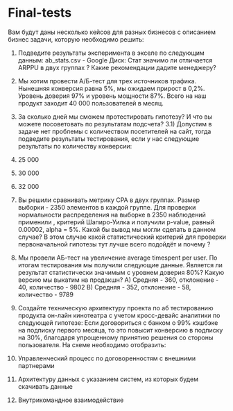 # Final-tests

Вам будут даны несколько кейсов для разных бизнесов с описанием бизнес задачи, которую
необходимо решить:

1) Подведите результаты эксперимента в экселе по следующим данным: ab_stats.csv - Google Диск:
Стат значимо ли отличается ARPPU в двух группах ? Какие рекомендации дадите
менеджеру?

2) Мы хотим провести А/Б-тест для трех источников трафика. Нынешняя конверсия равна 5%,
мы ожидаем прирост в 0,2%.
Уровень доверия 97% и уровень мощности 87%.
Всего на наш продукт заходит 40 000 пользователей в месяц.
3) За сколько дней мы сможем протестировать гипотезу? И что вы можете посоветовать по
результатам подсчета?
3.1) Допустим в задаче нет проблемы с количеством посетителей на сайт, тогда подведите
результаты тестирования, если у нас следующие результаты по количеству конверсии:
1) 25 000
2) 30 000
3) 32 000

4) Вы решили сравнивать метрику CPA в двух группах. Размер выборки - 2350 элементов в
каждой группе.
Для проверки нормальности распределения на выборке в 2350 наблюдений применили ,
критерий Шапиро-Уилка и получили p-value, равный 0.00002, alpha = 5%.
Какой бы вывод мы могли сделать в данном случае?
В этом случае какой статистический критерий для проверки первоначальной гипотезы тут лучше
всего подойдёт и почему ?

5) Мы провели АБ-тест на увеличение average timespent per user. По итогам тестирования мы
получили следующие данные. Является ли результат статистически значимым с уровнем
доверия 80%? Какую версию мы выкатим на продакшн?
A) Средняя - 360, отклонение - 40, количество - 9802
B) Средняя - 352, отклонение - 58, количество - 9789

6) Создайте техническую архитектуру проекта по аб тестированию продукта он-лайн кинотеатра
с учетом кросс-девайс аналитики по следующей гипотезе:
Если договориться с банком о 99% кэшбэке на подписку первого месяца, то это повысит
конверсию в подписку на 30%, благодаря упрощенному принятию решения со стороны
пользователя.
На схеме необходимо отобразить:
1) Управленческий процесс по договоренностям с внешними партнерами
2) Архитектуру данных с указанием систем, из которых будем скачивать данные
3) Внутрикомандное взаимодействие



